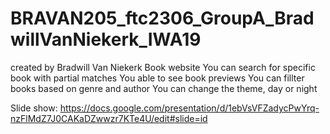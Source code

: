# BRAVAN205_ftc2306_GroupA_BradwillVanNiekerk_IWA19
created by Bradwill Van Niekerk
Book website 
You can search for specific book with partial matches
You able to see book previews
You can fillter books based on genre and author 
You can change the theme, day or night

Slide show: https://docs.google.com/presentation/d/1ebVsVFZadycPwYrq-nzFlMdZ7J0CAKaDZwwzr7KTe4U/edit#slide=id